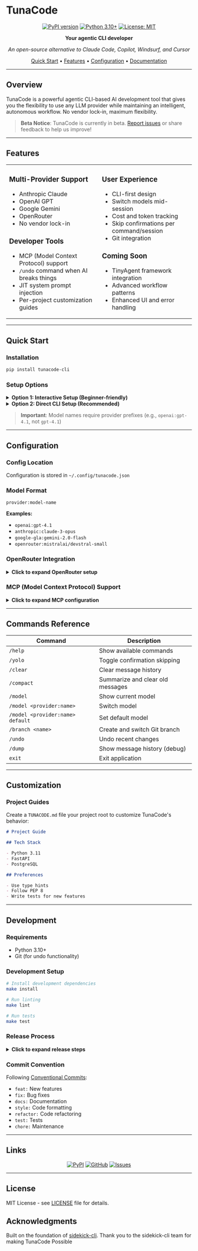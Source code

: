 # TunaCode

<div align="center">

[![PyPI version](https://badge.fury.io/py/tunacode-cli.svg)](https://badge.fury.io/py/tunacode-cli)
[![Python 3.10+](https://img.shields.io/badge/python-3.10+-blue.svg)](https://www.python.org/downloads/)
[![License: MIT](https://img.shields.io/badge/License-MIT-yellow.svg)](https://opensource.org/licenses/MIT)

**Your agentic CLI developer**

_An open-source alternative to Claude Code, Copilot, Windsurf, and Cursor_

[Quick Start](#quick-start) • [Features](#features) • [Configuration](#configuration) • [Documentation](#documentation)

</div>

---

## Overview

TunaCode is a powerful agentic CLI-based AI development tool that gives you the flexibility to use any LLM provider while maintaining an intelligent, autonomous workflow. No vendor lock-in, maximum flexibility.

> **Beta Notice**: TunaCode is currently in beta. [Report issues](https://github.com/larock22/tunacode/issues) or share feedback to help us improve!

---

## Features

<table>
<tr>
<td width="50%">

### **Multi-Provider Support**

- Anthropic Claude
- OpenAI GPT
- Google Gemini
- OpenRouter
- No vendor lock-in

### **Developer Tools**

- MCP (Model Context Protocol) support
- `/undo` command when AI breaks things
- JIT system prompt injection
- Per-project customization guides

</td>
<td width="50%">

### **User Experience**

- CLI-first design
- Switch models mid-session
- Cost and token tracking
- Skip confirmations per command/session
- Git integration

### **Coming Soon**

- TinyAgent framework integration
- Advanced workflow patterns
- Enhanced UI and error handling

</td>
</tr>
</table>

---

## Quick Start

### Installation

```bash
pip install tunacode-cli
```

### Setup Options

<details>
<summary><b>Option 1: Interactive Setup (Beginner-friendly)</b></summary>

```bash
tunacode
```

Follow the interactive prompts to configure your preferred LLM provider.

</details>

<details>
<summary><b>Option 2: Direct CLI Setup (Recommended)</b></summary>

```bash
# OpenAI
tunacode --model "openai:gpt-4.1" --key "your-openai-key"

# Anthropic Claude
tunacode --model "anthropic:claude-3-opus" --key "your-anthropic-key"

# OpenRouter (Access to multiple models)
tunacode --baseurl "https://openrouter.ai/api/v1" \
         --model "openrouter:openai/gpt-4.1" \
         --key "your-openrouter-key"
```

</details>

> **Important**: Model names require provider prefixes (e.g., `openai:gpt-4.1`, not `gpt-4.1`)

---

## Configuration

### Config Location

Configuration is stored in `~/.config/tunacode.json`

### Model Format

```
provider:model-name
```

**Examples:**

- `openai:gpt-4.1`
- `anthropic:claude-3-opus`
- `google-gla:gemini-2.0-flash`
- `openrouter:mistralai/devstral-small`

### OpenRouter Integration

<details>
<summary><b>Click to expand OpenRouter setup</b></summary>

[OpenRouter](https://openrouter.ai) provides access to 100+ models through a single API:

```bash
tunacode --baseurl "https://openrouter.ai/api/v1" \
         --model "openrouter:openai/gpt-4.1" \
         --key "your-openrouter-key"
```

**Manual Configuration:**

```json
{
  "env": {
    "OPENROUTER_API_KEY": "<YOUR_KEY>",
    "OPENAI_BASE_URL": "https://openrouter.ai/api/v1"
  },
  "default_model": "openrouter:openai/gpt-4.1"
}
```

**Popular Models:**

- `openrouter:mistralai/devstral-small`
- `openrouter:openai/gpt-4.1-mini`
- `openrouter:codex-mini-latest`

</details>

### MCP (Model Context Protocol) Support

<details>
<summary><b>Click to expand MCP configuration</b></summary>

Extend your AI's capabilities with MCP servers:

```json
{
  "mcpServers": {
    "fetch": {
      "command": "uvx",
      "args": ["mcp-server-fetch"]
    },
    "github": {
      "command": "npx",
      "args": ["-y", "@modelcontextprotocol/server-github"],
      "env": {
        "GITHUB_PERSONAL_ACCESS_TOKEN": "<YOUR_TOKEN>"
      }
    }
  }
}
```

Learn more at [modelcontextprotocol.io](https://modelcontextprotocol.io/)

</details>

---

## Commands Reference

| Command                          | Description                      |
| -------------------------------- | -------------------------------- |
| `/help`                          | Show available commands          |
| `/yolo`                          | Toggle confirmation skipping     |
| `/clear`                         | Clear message history            |
| `/compact`                       | Summarize and clear old messages |
| `/model`                         | Show current model               |
| `/model <provider:name>`         | Switch model                     |
| `/model <provider:name> default` | Set default model                |
| `/branch <name>`                 | Create and switch Git branch     |
| `/undo`                          | Undo recent changes              |
| `/dump`                          | Show message history (debug)     |
| `exit`                           | Exit application                 |

---

## Customization

### Project Guides

Create a `TUNACODE.md` file your project root to customize TunaCode's behavior:

```markdown
# Project Guide

## Tech Stack

- Python 3.11
- FastAPI
- PostgreSQL

## Preferences

- Use type hints
- Follow PEP 8
- Write tests for new features
```

---

## Development

### Requirements

- Python 3.10+
- Git (for undo functionality)

### Development Setup

```bash
# Install development dependencies
make install

# Run linting
make lint

# Run tests
make test
```

### Release Process

<details>
<summary><b>Click to expand release steps</b></summary>

1. **Update versions:**

   - `pyproject.toml`
   - `src/tunacode/constants.py` (APP_VERSION)

2. **Commit and tag:**

   ```bash
   git add pyproject.toml src/tunacode/constants.py
   git commit -m "chore: bump version to X.Y.Z"
   git tag vX.Y.Z
   git push origin vX.Y.Z
   ```

3. **Create release:**
   ```bash
   gh release create vX.Y.Z --title "vX.Y.Z" --notes "Release notes"
   ```

</details>

### Commit Convention

Following [Conventional Commits](https://www.conventionalcommits.org/):

- `feat:` New features
- `fix:` Bug fixes
- `docs:` Documentation
- `style:` Code formatting
- `refactor:` Code refactoring
- `test:` Tests
- `chore:` Maintenance

---

## Links

<div align="center">

[![PyPI](https://img.shields.io/badge/PyPI-Package-blue?logo=pypi)](https://pypi.org/project/tunacode-cli/)
[![GitHub](https://img.shields.io/badge/GitHub-Repository-black?logo=github)](https://github.com/larock22/tunacode)
[![Issues](https://img.shields.io/badge/GitHub-Issues-red?logo=github)](https://github.com/larock22/tunacode/issues)

</div>

---

## License

MIT License - see [LICENSE](LICENSE) file for details.

## Acknowledgments

Built on the foundation of [sidekick-cli](https://github.com/geekforbrains/sidekick-cli).
Thank you to the sidekick-cli team for making TunaCode Possible
